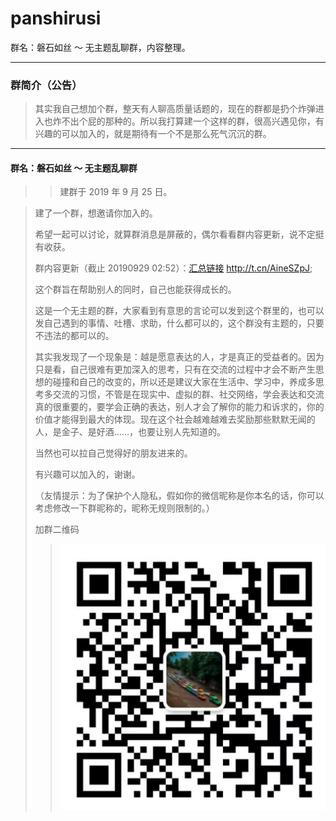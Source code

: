 # panshirusi
群名：磐石如丝 ～ 无主题乱聊群，内容整理。

---

### 群简介（公告）
>
> 其实我自己想加个群，整天有人聊高质量话题的，现在的群都是扔个炸弹进入也炸不出个屁的那种的。所以我打算建一个这样的群，很高兴遇见你，有兴趣的可以加入的，就是期待有一个不是那么死气沉沉的群。

---
####  群名：磐石如丝 ～ 无主题乱聊群
>>
>> 建群于 2019 年 9 月 25 日。

> 建了一个群，想邀请你加入的。
>
> 希望一起可以讨论，就算群消息是屏蔽的，偶尔看看群内容更新，说不定挺有收获。
>
> 群内容更新（截止 20190929 02:52）：[汇总链接](http://t.cn/AineSZpJ) http://t.cn/AineSZpJ;
>
> 这个群旨在帮助别人的同时，自己也能获得成长的。
>
> 这是一个无主题的群，大家看到有意思的言论可以发到这个群里的，也可以发自己遇到的事情、吐槽、求助，什么都可以的，这个群没有主题的，只要不违法的都可以的。
>
> 其实我发现了一个现象是：越是愿意表达的人，才是真正的受益者的。因为只是看，自己很难有更加深入的思考，只有在交流的过程中才会不断产生思想的碰撞和自己的改变的，所以还是建议大家在生活中、学习中，养成多思考多交流的习惯，不管是在现实中、虚拟的群、社交网络，学会表达和交流真的很重要的，要学会正确的表达，别人才会了解你的能力和诉求的，你的价值才能得到最大的体现。现在这个社会越难越难去奖励那些默默无闻的人，是金子、是好酒……，也要让别人先知道的。
>
> 当然也可以拉自己觉得好的朋友进来的。
>
> 有兴趣可以加入的，谢谢。
>
>（友情提示：为了保护个人隐私，假如你的微信昵称是你本名的话，你可以考虑修改一下群昵称的，昵称无规则限制的。）
>
> 加群二维码
>> ![群二维码](/配图/README/001-磐石如丝微信二维码.png)
